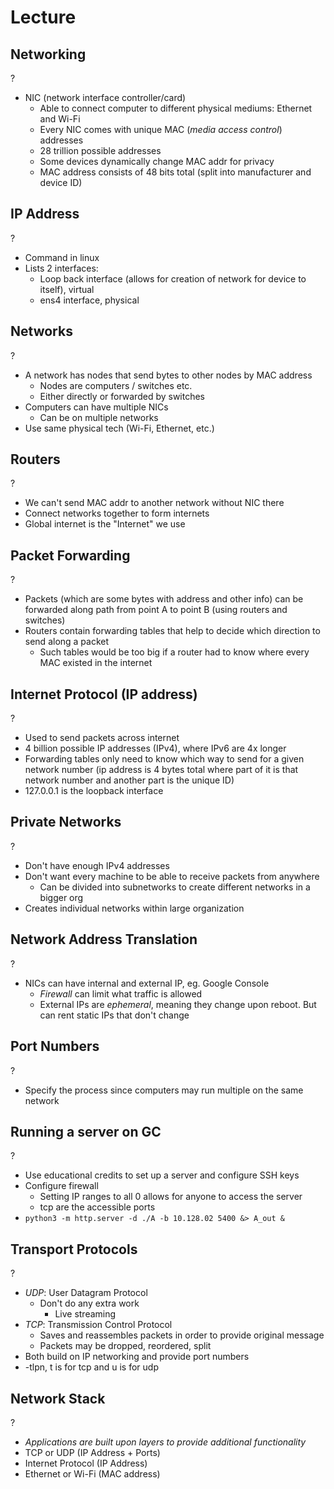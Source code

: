 # Lecture

## Networking
?
- NIC (network interface controller/card)
	- Able to connect computer to different physical mediums: Ethernet and Wi-Fi
	- Every NIC comes with unique MAC (*media access control*) addresses
	- 28 trillion possible addresses
	- Some devices dynamically change MAC addr for privacy
	- MAC address consists of 48 bits total (split into manufacturer and device ID)
<!--SR:!2025-10-11,15,290-->

## IP Address
?
- Command in linux
- Lists 2 interfaces:
	- Loop back interface (allows for creation of network for device to itself), virtual
	- ens4 interface, physical
<!--SR:!2025-10-15,15,292--> 

## Networks
?
- A network has nodes that send bytes to other nodes by MAC address
	- Nodes are computers / switches etc.
	- Either directly or forwarded by switches
- Computers can have multiple NICs
	- Can be on multiple networks
- Use same physical tech (Wi-Fi, Ethernet, etc.)
<!--SR:!2025-10-14,14,292-->

## Routers
?
- We can't send MAC addr to another network without NIC there
- Connect networks together to form internets
- Global internet is the "Internet" we use
<!--SR:!2025-10-16,16,292-->

## Packet Forwarding
?
- Packets (which are some bytes with address and other info) can be forwarded along path from point A to point B (using routers and switches)
- Routers contain forwarding tables that help to decide which direction to send along a packet
	- Such tables would be too big if a router had to know where every MAC existed in the internet
<!--SR:!2025-10-16,16,292-->

## Internet Protocol (IP address)
?
- Used to send packets across internet
- 4 billion possible IP addresses (IPv4), where IPv6 are 4x longer
- Forwarding tables only need to know which way to send for a given network number (ip address is 4 bytes total where part of it is that network number and another part is the unique ID)
- 127.0.0.1 is the loopback interface
<!--SR:!2025-10-14,14,292-->

## Private Networks
?
- Don't have enough IPv4 addresses
- Don't want every machine to be able to receive packets from anywhere
	- Can be divided into subnetworks to create different networks in a bigger org
- Creates individual networks within large organization
<!--SR:!2025-10-11,11,272-->


## Network Address Translation
?
- NICs can have internal and external IP, eg. Google Console
	- *Firewall* can limit what traffic is allowed
	- External IPs are *ephemeral*, meaning they change upon reboot. But can rent static IPs that don't change
<!--SR:!2025-10-16,16,292-->

## Port Numbers
?
- Specify the process since computers may run multiple on the same network
<!--SR:!2025-10-15,15,292-->

## Running a server on GC
?
- Use educational credits to set up a server and configure SSH keys
- Configure firewall
	- Setting IP ranges to all 0 allows for anyone to access the server
	- tcp are the accessible ports
- `python3 -m http.server -d ./A -b 10.128.02 5400 &> A_out &`
<!--SR:!2025-10-14,14,292-->

## Transport Protocols
?
- *UDP*: User Datagram Protocol
	- Don't do any extra work
		- Live streaming
- *TCP*: Transmission Control Protocol
	- Saves and reassembles packets in order to provide original message
	- Packets may be dropped, reordered, split
- Both build on IP networking and provide port numbers
- -tlpn, t is for tcp and u is for udp
<!--SR:!2025-10-10,10,272-->

## Network Stack
?
- *Applications are built upon layers to provide additional functionality*
- TCP or UDP (IP Address + Ports)
- Internet Protocol (IP Address)
- Ethernet or Wi-Fi (MAC address)
<!--SR:!2025-10-15,15,292-->